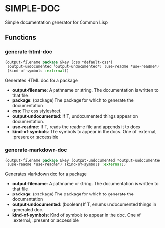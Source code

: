 # SIMPLE-DOC

Simple documentation generator for Common Lisp

## Functions
### generate-html-doc

```lisp
(output-filename package &key (css *default-css*)
 (output-undocumented *output-undocumented*) (use-readme *use-readme*)
 (kind-of-symbols :external))
```

Generates HTML doc for a package

- **output-filename**: A pathname or string. The documentation is written to that file.
- **package**: (package) The package for which to generate the documentation
- **css**: The css stylesheet.
- **output-undocumented**: If T, undocumented things appear on documentation.
- **use-readme**: If T, reads the readme file and appends it to docs
- **kind-of-symbols**: The symbols to appear in the docs. One of :external, :present or :accessible




### generate-markdown-doc

```lisp
(output-filename package &key (output-undocumented *output-undocumented*)
 (use-readme *use-readme*) (kind-of-symbols :external))
```

Generates Markdown doc for a package

- **output-filename**: A pathname or string. The documentation is written to that file.
- **package**: (package) The package for which to generate the documentation
- **output-undocumented**: (boolean) If T, enums undocumented things in generated doc.
- **kind-of-symbols**: Kind of symbols to appear in the doc. One of :external, :present or :accessible
